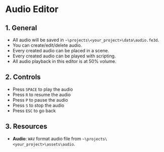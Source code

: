 # Audio Editor

## 1. General

- All audio will be saved in `~\projects\<your_project>\data\audio.fe3d`.
- You can create/edit/delete audio.
- Every created audio can be placed in a scene.
- Every created audio can be played with scripting.
- All audio playback in this editor is at 50% volume.

## 2. Controls

- Press `SPACE` to play the audio
- Press `R` to resume the audio
- Press `P` to pause the audio
- Press `S` to stop the audio
- Press `ESC` to go back

## 3. Resources

- **Audio**: `WAV` format audio file from `~\projects\<your_project>\assets\audio`.
